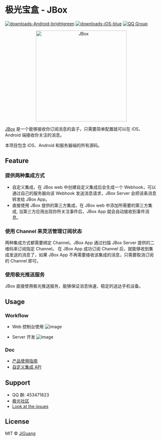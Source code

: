 # 极光宝盒 - JBox

[![downloads-Android-brightgreen](https://img.shields.io/badge/downloads-Android-brightgreen.svg)]()
[![downloads-iOS-blue](https://img.shields.io/badge/downloads-iOS-blue.svg)]()
[![QQ Group](https://img.shields.io/badge/QQ%20Group-453471823-red.svg)]()
<p align="center">
    <a href="http://jbox.jiguang.cn/" target="_blank">
        <img src="https://github.com/jpush/jbox/blob/dev/ReadmeResource/Boxinbear%401x.png" alt="JBox" width=300/>
    </a>
</p>

[JBox](http://jbox.jiguang.cn/) 是一个能够接收你订阅消息的盒子，只需要简单配置就可以在 iOS、Android 端接收你关注的消息。

本项目包含 iOS、Android 和服务器端的所有源码。

## Feature

### 提供两种集成方式

- 自定义集成，在 JBox web 中创建自定义集成后会生成一个 Webhook，可以通过自己的服务器向该 Webhook 发送消息请求，JBox Server 会把该条消息转发给 JBox App。
- 直接使用 JBox 提供的第三方集成，在 JBox web 中添加所需要的第三方集成, 当第三方应用出现你所关注事件后，JBox App 就会自动接收到事件消息。

### 使用 Channel 来灵活管理订阅状态
两种集成方式都需要绑定 Channel。JBox App 通过扫描 JBox Server 提供的二维码来订阅指定 Channel。
在 JBox App 成功订阅 Channel 后，就能够收到集成发送的消息了，如果 JBox App 不再需要接收该集成的消息，只需要取消订阅的 Channel 即可。

### 使用极光推送服务
JBox 直接使用极光推送服务，能够保证消息快速、稳定的送达手机设备。


## Usage
### Workflow
- Web 控制台使用
![image](https://github.com/jpush/jbox/blob/dev/ReadmeResource/jboxWebImg.png)

- Server 开发
![image](https://github.com/jpush/jbox/blob/dev/ReadmeResource/jboxServerImg.png)

### Doc
- [产品使用指南](http://jbox.jiguang.cn/guide)
- [自定义集成 API](http://jbox.jiguang.cn/document)

## Support
- QQ 群: 453471823
- [极光社区](http://community.jiguang.cn/)
- [Look at the issues](https://github.com/jpush/jbox/issues)

## License
MIT © [JiGuang](/LICENSE)
